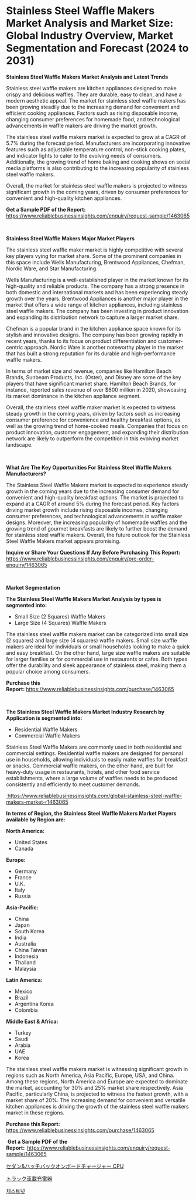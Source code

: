 <p><h1>Stainless Steel Waffle Makers Market Analysis and Market Size: Global Industry Overview, Market Segmentation and Forecast (2024 to 2031)</h1></p><p><strong>Stainless Steel Waffle Makers Market Analysis and Latest Trends</strong></p>
<p><p>Stainless steel waffle makers are kitchen appliances designed to make crispy and delicious waffles. They are durable, easy to clean, and have a modern aesthetic appeal. The market for stainless steel waffle makers has been growing steadily due to the increasing demand for convenient and efficient cooking appliances. Factors such as rising disposable income, changing consumer preferences for homemade food, and technological advancements in waffle makers are driving the market growth.</p><p>The stainless steel waffle makers market is expected to grow at a CAGR of 5.7% during the forecast period. Manufacturers are incorporating innovative features such as adjustable temperature control, non-stick cooking plates, and indicator lights to cater to the evolving needs of consumers. Additionally, the growing trend of home baking and cooking shows on social media platforms is also contributing to the increasing popularity of stainless steel waffle makers.</p><p>Overall, the market for stainless steel waffle makers is projected to witness significant growth in the coming years, driven by consumer preferences for convenient and high-quality kitchen appliances.</p></p>
<p><strong>Get a Sample PDF of the Report:&nbsp;</strong> <a href="https://www.reliablebusinessinsights.com/enquiry/request-sample/1463065">https://www.reliablebusinessinsights.com/enquiry/request-sample/1463065</a></p>
<p>&nbsp;</p>
<p><strong>Stainless Steel Waffle Makers Major Market Players</strong></p>
<p><p>The stainless steel waffle maker market is highly competitive with several key players vying for market share. Some of the prominent companies in this space include Wells Manufacturing, Brentwood Appliances, Chefman, Nordic Ware, and Star Manufacturing. </p><p>Wells Manufacturing is a well-established player in the market known for its high-quality and reliable products. The company has a strong presence in both domestic and international markets and has been experiencing steady growth over the years. Brentwood Appliances is another major player in the market that offers a wide range of kitchen appliances, including stainless steel waffle makers. The company has been investing in product innovation and expanding its distribution network to capture a larger market share.</p><p>Chefman is a popular brand in the kitchen appliance space known for its stylish and innovative designs. The company has been growing rapidly in recent years, thanks to its focus on product differentiation and customer-centric approach. Nordic Ware is another noteworthy player in the market that has built a strong reputation for its durable and high-performance waffle makers.</p><p>In terms of market size and revenue, companies like Hamilton Beach Brands, Sunbeam Products, Inc. (Oster), and Disney are some of the key players that have significant market share. Hamilton Beach Brands, for instance, reported sales revenue of over $600 million in 2020, showcasing its market dominance in the kitchen appliance segment.</p><p>Overall, the stainless steel waffle maker market is expected to witness steady growth in the coming years, driven by factors such as increasing consumer preference for convenience and healthy breakfast options, as well as the growing trend of home-cooked meals. Companies that focus on product innovation, customer engagement, and expanding their distribution network are likely to outperform the competition in this evolving market landscape.</p></p>
<p>&nbsp;</p>
<p><strong>What Are The Key Opportunities For Stainless Steel Waffle Makers Manufacturers?</strong></p>
<p><p>The Stainless Steel Waffle Makers market is expected to experience steady growth in the coming years due to the increasing consumer demand for convenient and high-quality breakfast options. The market is projected to expand at a CAGR of around 5% during the forecast period. Key factors driving market growth include rising disposable incomes, changing consumer preferences, and technological advancements in waffle maker designs. Moreover, the increasing popularity of homemade waffles and the growing trend of gourmet breakfasts are likely to further boost the demand for stainless steel waffle makers. Overall, the future outlook for the Stainless Steel Waffle Makers market appears promising.</p></p>
<p><strong>Inquire or Share Your Questions If Any Before Purchasing This Report:</strong> <a href="https://www.reliablebusinessinsights.com/enquiry/pre-order-enquiry/1463065">https://www.reliablebusinessinsights.com/enquiry/pre-order-enquiry/1463065</a></p>
<p>&nbsp;</p>
<p><strong>Market Segmentation</strong></p>
<p><strong>The Stainless Steel Waffle Makers Market Analysis by types is segmented into:</strong></p>
<p><ul><li>Small Size (2 Squares) Waffle Makers</li><li>Large Size (4 Squares) Waffle Makers</li></ul></p>
<p><p>The stainless steel waffle makers market can be categorized into small size (2 squares) and large size (4 squares) waffle makers. Small size waffle makers are ideal for individuals or small households looking to make a quick and easy breakfast. On the other hand, large size waffle makers are suitable for larger families or for commercial use in restaurants or cafes. Both types offer the durability and sleek appearance of stainless steel, making them a popular choice among consumers.</p></p>
<p><strong>Purchase this Report:&nbsp;</strong><a href="https://www.reliablebusinessinsights.com/purchase/1463065">https://www.reliablebusinessinsights.com/purchase/1463065</a></p>
<p>&nbsp;</p>
<p><strong>The Stainless Steel Waffle Makers Market Industry Research by Application is segmented into:</strong></p>
<p><ul><li>Residential Waffle Makers</li><li>Commercial Waffle Makers</li></ul></p>
<p><p>Stainless Steel Waffle Makers are commonly used in both residential and commercial settings. Residential waffle makers are designed for personal use in households, allowing individuals to easily make waffles for breakfast or snacks. Commercial waffle makers, on the other hand, are built for heavy-duty usage in restaurants, hotels, and other food service establishments, where a large volume of waffles needs to be produced consistently and efficiently to meet customer demands.</p></p>
<p><a href="https://www.reliablebusinessinsights.com/global-stainless-steel-waffle-makers-market-r1463065">&nbsp;https://www.reliablebusinessinsights.com/global-stainless-steel-waffle-makers-market-r1463065</a></p>
<p><strong>In terms of Region, the Stainless Steel Waffle Makers Market Players available by Region are:</strong></p>
<p>
    <p> <strong> North America: </strong>
        <ul>
            <li>United States</li>
            <li>Canada</li>
        </ul>
        </p> 
    <p> <strong> Europe: </strong>
        <ul>
            <li>Germany</li>
            <li>France</li>
            <li>U.K.</li>
            <li>Italy</li>
            <li>Russia</li>
        </ul>
        </p> 
    <p> <strong> Asia-Pacific: </strong>
        <ul>
            <li>China</li>
            <li>Japan</li>
            <li>South Korea</li>
            <li>India</li>
            <li>Australia</li>
            <li>China Taiwan</li>
            <li>Indonesia</li>
            <li>Thailand</li>
            <li>Malaysia</li>
        </ul>
        </p> 
    <p> <strong> Latin America: </strong>
        <ul>
            <li>Mexico</li>
            <li>Brazil</li>
            <li>Argentina Korea</li>
            <li>Colombia</li>
        </ul>
        </p> 
    <p> <strong> Middle East & Africa: </strong>
        <ul>
            <li>Turkey</li>
            <li>Saudi</li>
            <li>Arabia</li>
            <li>UAE</li>
            <li>Korea</li>
        </ul>
    </p>
    </p>
<p><p>The stainless steel waffle makers market is witnessing significant growth in regions such as North America, Asia Pacific, Europe, USA, and China. Among these regions, North America and Europe are expected to dominate the market, accounting for 30% and 25% market share respectively. Asia Pacific, particularly China, is projected to witness the fastest growth, with a market share of 20%. The increasing demand for convenient and versatile kitchen appliances is driving the growth of the stainless steel waffle makers market in these regions.</p></p>
<p><strong>Purchase this Report: </strong><a href="https://www.reliablebusinessinsights.com/purchase/1463065">https://www.reliablebusinessinsights.com/purchase/1463065</a></p>
<p>&nbsp;<strong>Get a Sample PDF of the Report:&nbsp;&nbsp;</strong><a href="https://www.reliablebusinessinsights.com/enquiry/request-sample/1463065">https://www.reliablebusinessinsights.com/enquiry/request-sample/1463065</a></p>
<p><strong></strong></p>
<p><p><a href="https://medium.com/@hazelnutt83/%E3%82%BB%E3%83%80%E3%83%B3-%E3%83%8F%E3%83%83%E3%83%81%E3%83%90%E3%83%83%E3%82%AF%E6%90%AD%E8%BC%89%E5%85%85%E9%9B%BB%E5%99%A8cpu%E5%B8%82%E5%A0%B4-%E3%82%B0%E3%83%AD%E3%83%BC%E3%83%90%E3%83%AB%E3%81%8A%E3%82%88%E3%81%B3%E5%9C%B0%E5%9F%9F%E5%88%A5%E5%88%86%E6%9E%90-%E5%9C%B0%E5%9F%9F-%E5%9B%BD%E3%83%AC%E3%83%99%E3%83%AB%E3%81%AE%E5%88%86%E6%9E%90%E3%81%A8%E7%AB%B6%E4%BA%89%E7%92%B0%E5%A2%83%E3%81%AB%E7%84%A6%E7%82%B9%E3%82%92%E5%BD%93%E3%81%A6%E3%82%8B-19a54093f103">セダン&ハッチバックオンボードチャージャー CPU</a></p><p><a href="https://medium.com/@kamdeall7845/%E3%83%88%E3%83%A9%E3%83%83%E3%82%AF%E6%90%AD%E8%BC%89%E5%85%85%E9%9B%BB%E5%99%A8%E5%B8%82%E5%A0%B4-2024%E5%B9%B4%E3%81%8B%E3%82%892031%E5%B9%B4%E3%81%BE%E3%81%A7%E3%81%AE%E6%9C%9F%E9%96%93%E3%81%AE%E7%94%A3%E6%A5%AD%E5%8B%95%E5%90%91%E3%81%A8%E4%BA%88%E6%B8%AC-1d0c61932191">トラック車載充電器</a></p><p><a href="https://medium.com/@mehereenadusoye/%EB%B0%A4-%EC%8B%9C%EC%9E%A5-2024%EB%85%84%EB%B6%80%ED%84%B0-2031%EB%85%84%EA%B9%8C%EC%A7%80%EC%9D%98-%EA%B8%80%EB%A1%9C%EB%B2%8C-%EB%B0%8F-%EC%A7%80%EC%97%AD-%EB%B6%84%EC%84%9D-087259d584d2">체스트넛</a></p></p>